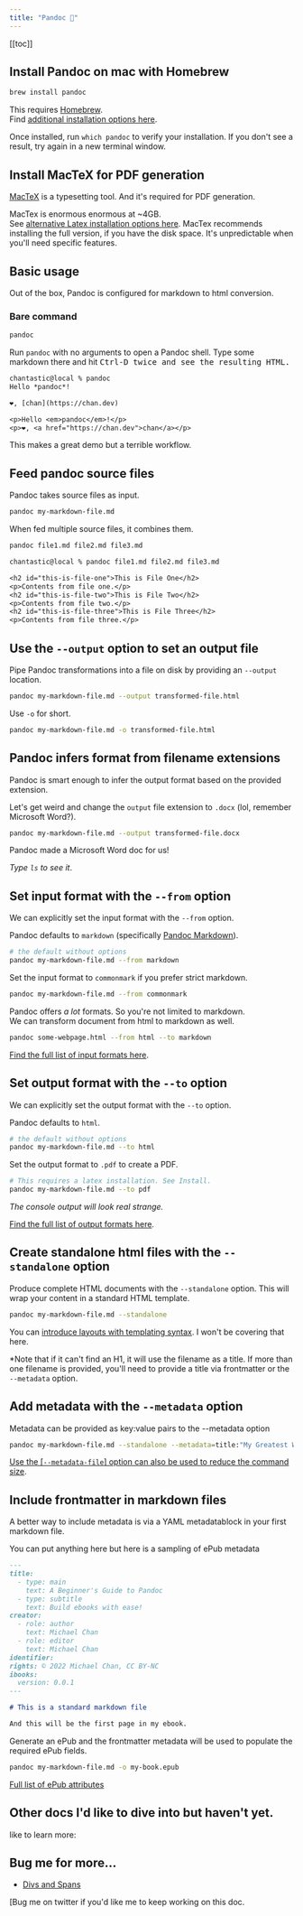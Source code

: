 ```yaml
---
title: "Pandoc 🌱"
---
```


[[toc]]

## Install Pandoc on mac with Homebrew

```bash
brew install pandoc
```

This requires [Homebrew](https://brew.sh).  
Find [additional installation options here](https://pandoc.org/installing.html#macos).

Once installed, run `which pandoc` to verify your installation.
If you don't see a result, try again in a new terminal window.

## Install MacTeX for PDF generation

[MacTeX](https://tug.org/mactex/mactex-download.html) is a typesetting tool. And it's required for PDF generation.

MacTex is enormous enormous at ~4GB.  
See [alternative Latex installation options here](https://pandoc.org/installing.html#macos).
MacTex recommends installing the full version, if you have the disk space. It's unpredictable when you'll need specific features.

## Basic usage

Out of the box, Pandoc is configured for markdown to html conversion.

### Bare command

```bash
pandoc
```

Run `pandoc` with no arguments to open a Pandoc shell. Type some markdown there and hit <kbd>Ctrl-D<kbd> twice and see the resulting HTML.

```txt
chantastic@local % pandoc
Hello *pandoc*!

❤️, [chan](https://chan.dev)

<p>Hello <em>pandoc</em>!</p>
<p>❤️, <a href="https://chan.dev">chan</a></p>
```

This makes a great demo but a terrible workflow.

## Feed pandoc source files

Pandoc takes source files as input.

```bash
pandoc my-markdown-file.md
```

When fed multiple source files, it combines them.

```bash
pandoc file1.md file2.md file3.md
```

```txt
chantastic@local % pandoc file1.md file2.md file3.md

<h2 id="this-is-file-one">This is File One</h2>
<p>Contents from file one.</p>
<h2 id="this-is-file-two">This is File Two</h2>
<p>Contents from file two.</p>
<h2 id="this-is-file-three">This is File Three</h2>
<p>Contents from file three.</p>
```

## Use the `--output` option to set an output file

Pipe Pandoc transformations into a file on disk by providing an `--output` location.

```bash
pandoc my-markdown-file.md --output transformed-file.html
```

Use `-o` for short.

```bash
pandoc my-markdown-file.md -o transformed-file.html
```

## Pandoc infers format from filename extensions

Pandoc is smart enough to infer the output format based on the provided extension.

Let's get weird and change the `output` file extension to `.docx` (lol, remember Microsoft Word?).

```bash
pandoc my-markdown-file.md --output transformed-file.docx
```

Pandoc made a Microsoft Word doc for us!

_Type `ls` to see it_.

## Set input format with the `--from` option

We can explicitly set the input format with the `--from` option.

Pandoc defaults to `markdown` (specifically [Pandoc Markdown](https://pandoc.org/MANUAL.html#pandocs-markdown)).

```bash
# the default without options
pandoc my-markdown-file.md --from markdown
```

Set the input format to `commonmark` if you prefer strict markdown.

```bash
pandoc my-markdown-file.md --from commonmark
```

Pandoc offers _a lot_ formats. So you're not limited to markdown.  
We can transform document from html to markdown as well.

```bash
pandoc some-webpage.html --from html --to markdown
```

[Find the full list of input formats here](https://pandoc.org/MANUAL.html#general-options).

## Set output format with the `--to` option

We can explicitly set the output format with the `--to` option.

Pandoc defaults to `html`.

```bash
# the default without options
pandoc my-markdown-file.md --to html
```

Set the output format to `.pdf` to create a PDF.

```bash
# This requires a latex installation. See Install.
pandoc my-markdown-file.md --to pdf
```

_The console output will look real strange._

[Find the full list of output formats here](https://pandoc.org/MANUAL.html#general-options).

## Create standalone html files with the `--standalone` option

Produce complete HTML documents with the `--standalone` option. This will wrap your content in a standard HTML template.

```bash
pandoc my-markdown-file.md --standalone
```

You can [introduce layouts with templating syntax](https://pandoc.org/MANUAL.html#templates). I won't be covering that here.

\*Note that if it can't find an H1, it will use the filename as a title. If more than one filename is provided, you'll need to provide a title via frontmatter or the `--metadata` option.

## Add metadata with the `--metadata` option

Metadata can be provided as key:value pairs to the --metadata option

```bash
pandoc my-markdown-file.md --standalone --metadata=title:"My Greatest Work",
```

[Use the [`--metadata-file`] option can also be used to reduce the command size](https://pandoc.org/MANUAL.html#templates).

## Include frontmatter in markdown files

A better way to include metadata is via a YAML metadatablock in your first markdown file.

You can put anything here but here is a sampling of ePub metadata

```markdown
---
title:
  - type: main
    text: A Beginner's Guide to Pandoc
  - type: subtitle
    text: Build ebooks with ease!
creator:
  - role: author
    text: Michael Chan
  - role: editor
    text: Michael Chan
identifier:
rights: © 2022 Michael Chan, CC BY-NC
ibooks:
  version: 0.0.1
---

# This is a standard markdown file

And this will be the first page in my ebook.
```

Generate an ePub and the frontmatter metadata will be used to populate the required ePub fields.

```bash
pandoc my-markdown-file.md -o my-book.epub
```

[Full list of ePub attributes](https://pandoc.org/MANUAL.html#epubs)

## Other docs I'd like to dive into but haven't yet.

like to learn more:

## Bug me for more…

- [Divs and Spans](https://pandoc.org/MANUAL.html#divs-and-spans)

[Bug me on twitter if you'd like me to keep working on this doc.
